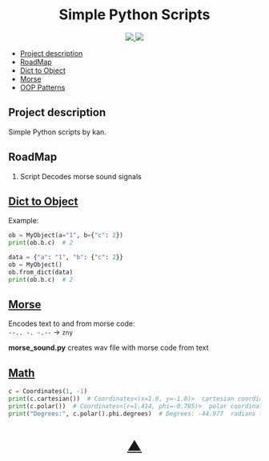 <h1 align="center">Simple Python Scripts</h1>

<p align="center">
  <a href="https://github.com/TheK4n">
    <img src="https://img.shields.io/github/followers/TheK4n?label=Follow&style=social">
  </a>
  <a href="https://github.com/TheK4n/scripts">
    <img src="https://img.shields.io/github/stars/TheK4n/scripts?style=social">
  </a>
</p>

* [Project description](#chapter-0)
* [RoadMap](#chapter-1)
* [Dict to Object](#chapter-2)
* [Morse](#chapter-3)
* [OOP Patterns](patterns)


<a id="chapter-0"></a>
## Project description 

Simple Python scripts by kan.


<a id="chapter-1"></a>
## RoadMap

1. Script Decodes morse sound signals 


<a id="chapter-2"></a>
[<h2>Dict to Object</h2>](misc/7_dict_to_object/)

Example:
```python
ob = MyObject(a="1", b={"c": 2})
print(ob.b.c)  # 2
```

```python
data = {"a": "1", "b": {"c": 2}}
ob = MyObject()
ob.from_dict(data)
print(ob.b.c)  # 2
```


<a id="chapter-3"></a>
[<h2>Morse</h2>](misc/9_morse/)

Encodes text to and from morse code:\
```--.. -. -.--``` -> ```zny```

**morse_sound.py** creates wav file with morse code from text


<a id="chapter-3"></a>
[<h2>Math</h2>](misc/1_math/coordinates.py)

```python
c = Coordinates(1, -1)
print(c.cartesian())  # Coordinates<(x=1.0, y=-1.0)>  cartesian coordiantes
print(c.polar())  # Coordinates<(r=1.414, phi=-0.785)>  polar coordinates
print("Degrees:", c.polar().phi.degrees)  # Degrees: -44.977  radians to degrees
```


<h1 align="center"><a href="#top">▲</a></h1>
